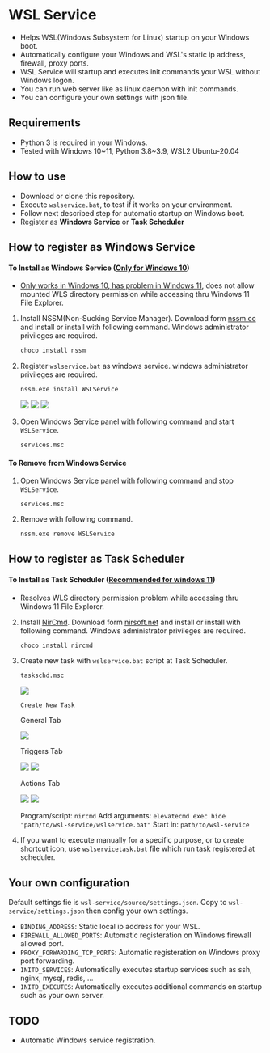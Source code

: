 # WSL Service

* Helps WSL(Windows Subsystem for Linux) startup on your Windows boot.
* Automatically configure your Windows and WSL's static ip address, firewall, proxy ports.
* WSL Service will startup and executes init commands your WSL without Windows logon.
* You can run web server like as linux daemon with init commands.
* You can configure your own settings with json file.

## Requirements

* Python 3 is required in your Windows.
* Tested with Windows 10~11, Python 3.8~3.9, WSL2 Ubuntu-20.04

## How to use

* Download or clone this repository.
* Execute `wslservice.bat`, to test if it works on your environment.
* Follow next described step for automatic startup on Windows boot.
* Register as **Windows Service** or **Task Scheduler**

## How to register as Windows Service

#### To Install as Windows Service (<u>Only for Windows 10</u>)

* <u>Only works in Windows 10, has problem in Windows 11</u>, does not allow mounted WLS directory permission while accessing thru Windows 11 File Explorer.

1. Install NSSM(Non-Sucking Service Manager). Download form [nssm.cc](https://nssm.cc/) and install or install with following command. Windows administrator privileges are required.

    ```bash
    choco install nssm
    ```

2. Register `wslservice.bat` as windows service. windows administrator privileges are required.

    ```bash
    nssm.exe install WSLService
    ```
    ![](./assets/nssm-install-step-01.png)
    ![](./assets/nssm-install-step-02.png)
    ![](./assets/nssm-install-step-03.png)

3. Open Windows Service panel with following command and start `WSLService`.

    ```
    services.msc
    ```

#### To Remove from Windows Service

1. Open Windows Service panel with following command and stop `WSLService`.

    ```
    services.msc
    ```

2. Remove with following command.

    ```bash
    nssm.exe remove WSLService
    ```

## How to register as Task Scheduler

#### To Install as Task Scheduler (<u>Recommended for windows 11</u>)

* Resolves WLS directory permission problem while accessing thru Windows 11 File Explorer.

2. Install [NirCmd](https://www.nirsoft.net/utils/nircmd.html). Download form [nirsoft.net](https://www.nirsoft.net/utils/nircmd.html) and install or install with following command. Windows administrator privileges are required.

    ```bash
    choco install nircmd
    ```

3. Create new task with `wslservice.bat` script at Task Scheduler.

    ```bash
    taskschd.msc
    ```
    
    ![](./assets/schtasks-install-step-00.png)
    
    `Create New Task`
    
    General Tab
    
    ![](./assets/schtasks-install-step-01.png)
    
    Triggers Tab
    
    ![](./assets/schtasks-install-step-02.png)
    ![](./assets/schtasks-install-step-03.png)
    
    Actions Tab
    
    ![](./assets/schtasks-install-step-04.png)
    ![](./assets/schtasks-install-step-05.png)
    
    Program/script: `nircmd`
    Add arguments: `elevatecmd exec hide "path/to/wsl-service/wslservice.bat"`
    Start in: `path/to/wsl-service`
    
4. If you want to execute manually for a specific purpose, or to create shortcut icon, use `wslservicetask.bat` file which run task registered at scheduler.

## Your own configuration

Default settings fie is `wsl-service/source/settings.json`. Copy to `wsl-service/settings.json` then config your own settings.

* `BINDING_ADDRESS`: Static local ip address for your WSL.
* `FIREWALL_ALLOWED_PORTS`: Automatic registeration on Windows firewall allowed port.
* `PROXY_FORWARDING_TCP_PORTS`: Automatic registeration on Windows proxy port forwarding.
* `INITD_SERVICES`: Automatically executes startup services such as ssh, nginx, mysql, redis, ...
* `INITD_EXECUTES`: Automatically executes additional commands on startup such as your own server.

## TODO

* Automatic Windows service registration.
